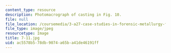 ```yaml
---
content_type: resource
description: Photomacrograph of casting in Fig. 10.
file: null
file_location: /coursemedia/3-a27-case-studies-in-forensic-metallurgy-fall-2007/ac5578b578db9074a65ba41de46191ff_7-11.jpg
file_type: image/jpeg
resourcetype: Image
title: 7-11.jpg
uid: ac5578b5-78db-9074-a65b-a41de46191ff
---
```

